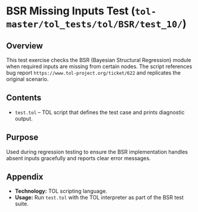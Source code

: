 # BSR Missing Inputs Test (`tol-master/tol_tests/tol/BSR/test_10/`)

## Overview

This test exercise checks the BSR (Bayesian Structural Regression) module when
required inputs are missing from certain nodes. The script references bug report
`https://www.tol-project.org/ticket/622` and replicates the original scenario.

## Contents

- `test.tol` – TOL script that defines the test case and prints diagnostic
  output.

## Purpose

Used during regression testing to ensure the BSR implementation handles absent
inputs gracefully and reports clear error messages.

## Appendix

- **Technology:** TOL scripting language.
- **Usage:** Run `test.tol` with the TOL interpreter as part of the BSR test
  suite.
